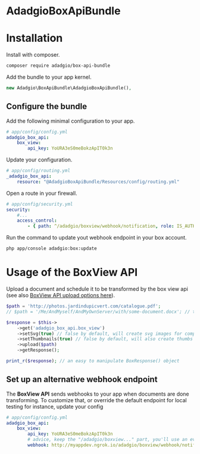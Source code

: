 # AdadgioBoxApiBundle

# Installation

Install with composer.

```bash
composer require adadgio/box-api-bundle
```

Add the bundle to your app kernel.

```php
new Adadgio\BoxApiBundle\AdadgioBoxApiBundle(),
```

## Configure the bundle

Add the following minimal configuration to your app.

```yml
# app/config/config.yml
adadgio_box_api:
    box_view:
        api_key: YoURA3eS0meBokzApIT0k3n
```

Update your configuration.

```yml
# app/config/routing.yml
_adadgio_box_api:
    resource: "@AdadgioBoxApiBundle/Resources/config/routing.yml"
```

Open a route in your firewall.

```yml
# app/config/security.yml
security:
    #...
    access_control:
        - { path: ^/adadgio/boxview/webhook/notification, role: IS_AUTHENTICATED_ANONYMOUSLY }

```

Run the command to update yout webhook endpoint in your box account.

```bash
php app/console adadgio:box:update
```

# Usage of the BoxView API

Upload a document and schedule it to be transformed by the box view api (see also [BoxView API upload options here](https://view.box.com/reference#post-documents)).

```php
$path = 'http://photos.jardindupicvert.com/catalogue.pdf';
// $path = '/Me/AndMyself/AndMyOwnServer/with/some-document.docx'; // this works to

$response = $this->
    ->get('adadgio_box_api.box_view')
    ->setSvg(true) // false by default, will create svg images for compatibility
    ->setThumbnails(true) // false by default, will also create thumbs when transformed
    ->upload($path)
    ->getResponse();

print_r($response); // an easy to manipulate BoxResponse() object
```

## Set up an alternative webhook endpoint

The **BoxView API** sends webhooks to your app when documents are done transforming. To customize that, or override the default endpoint for local testing for instance, update your config

```yml
# app/config/config.yml
adadgio_box_api:
    box_view:
        api_key: YoURA3eS0meBokzApIT0k3n
        # advice, keep the "/adadgio/boxview..." part, you'll use an event listener to hook up on that route
        webhook: http://myappdev.ngrok.io/adadgio/boxview/webhook/notification
```
